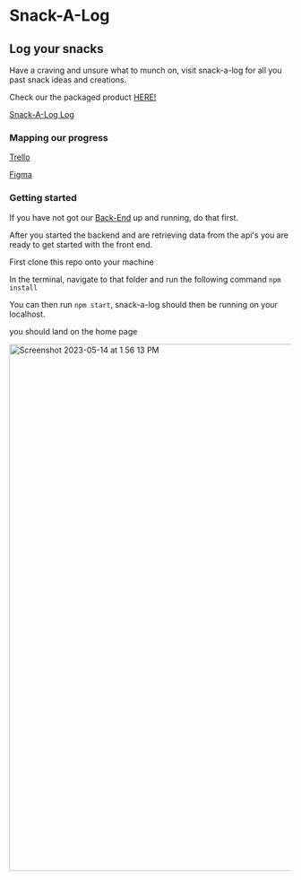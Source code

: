 # Snack-A-Log 
## Log your snacks
Have a craving and unsure what to munch on, visit snack-a-log for all you past snack ideas and creations. 

Check our the packaged product [HERE!](https://snack-a-log-log.netlify.app/)

[Snack-A-Log Log](https://snack-a-log-log.netlify.app/)

### Mapping our progress
[Trello](https://trello.com/b/QnFdarGf/group-project-snackalog)

[Figma](https://www.figma.com/file/tzSWmQKFSKWXb766a0FnEb/snack-a-log?type=whiteboard&node-id=703-404&t=3R5nxsK7ZmRyLjUR-0)


### Getting started
If you have not got our [Back-End](https://github.com/felizj17/snackalog_back_end) up and running, do that first.

After you started the backend and are retrieving data from the api's you are ready to get started with the front end.

First clone this repo onto your machine

In the terminal, navigate to that folder and run the following command `npm install`

You can then run `npm start`, snack-a-log should then be running on your localhost.

you should land on the home page 

<img width="940" alt="Screenshot 2023-05-14 at 1 56 13 PM" src="https://github.com/SuperNinjaEv/snackalog_front_end/assets/37090868/a65a6f5e-6de6-4429-925f-169b622b4c0e">

